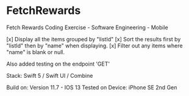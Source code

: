 # FetchRewards
Fetch Rewards Coding Exercise - Software Engineering - Mobile

[x] Display all the items grouped by "listId"
[x] Sort the results first by "listId" then by "name" when displaying.
[x] Filter out any items where "name" is blank or null.

Also added testing on the endpoint 'GET'

Stack: Swift 5 / Swift UI / Combine

Build on: Version 11.7 - IOS 13 
Tested on Device: iPhone SE 2nd Gen
